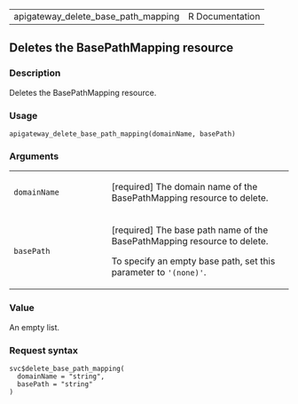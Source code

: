 <table style="width: 100%;">
<tbody>
<tr class="odd">
<td>apigateway_delete_base_path_mapping</td>
<td style="text-align: right;">R Documentation</td>
</tr>
</tbody>
</table>

## Deletes the BasePathMapping resource

### Description

Deletes the BasePathMapping resource.

### Usage

    apigateway_delete_base_path_mapping(domainName, basePath)

### Arguments

<table>
<colgroup>
<col style="width: 35%" />
<col style="width: 65%" />
</colgroup>
<tbody>
<tr class="odd">
<td><code
id="apigateway_delete_base_path_mapping_:_domainName">domainName</code></td>
<td><p>[required] The domain name of the BasePathMapping resource to
delete.</p></td>
</tr>
<tr class="even">
<td><code
id="apigateway_delete_base_path_mapping_:_basePath">basePath</code></td>
<td><p>[required] The base path name of the BasePathMapping resource to
delete.</p>
<p>To specify an empty base path, set this parameter to
<code>'(none)'</code>.</p></td>
</tr>
</tbody>
</table>

### Value

An empty list.

### Request syntax

    svc$delete_base_path_mapping(
      domainName = "string",
      basePath = "string"
    )

